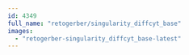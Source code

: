 ```yaml
---
id: 4349
full_name: "retogerber/singularity_diffcyt_base"
images: 
  - "retogerber-singularity_diffcyt_base-latest"
---
```

